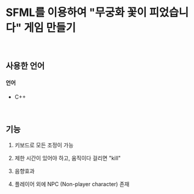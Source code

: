 # SFML를 이용하여 "무궁화 꽃이 피었습니다" 게임 만들기
</br>

## 사용한 언어
#### 언어
- C++

</br>

## 기능
1. 키보드로 모든 조정이 가능

2. 제한 시간이 있어야 하고, 움직이다 걸리면 "kill"

3. 음향효과

4. 플레이어 외에 NPC (Non-player character) 존재

